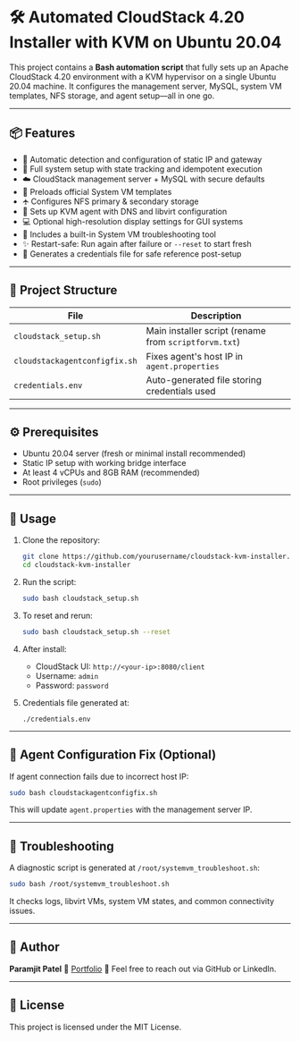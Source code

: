 # 🛠️ Automated CloudStack 4.20 Installer with KVM on Ubuntu 20.04

This project contains a **Bash automation script** that fully sets up an Apache CloudStack 4.20 environment with a KVM hypervisor on a single Ubuntu 20.04 machine. It configures the management server, MySQL, system VM templates, NFS storage, and agent setup—all in one go.

---

## 📦 Features

* 📡 Automatic detection and configuration of static IP and gateway
* 🔧 Full system setup with state tracking and idempotent execution
* ☁️ CloudStack management server + MySQL with secure defaults
* 🧠 Preloads official System VM templates
* 🛧️ Configures NFS primary & secondary storage
* 🧱 Sets up KVM agent with DNS and libvirt configuration
* 💻 Optional high-resolution display settings for GUI systems
* 🧺 Includes a built-in System VM troubleshooting tool
* ✨ Restart-safe: Run again after failure or `--reset` to start fresh
* 🔐 Generates a credentials file for safe reference post-setup

---

## 📁 Project Structure

| File                          | Description                                           |
| ----------------------------- | ----------------------------------------------------- |
| `cloudstack_setup.sh`         | Main installer script (rename from `scriptforvm.txt`) |
| `cloudstackagentconfigfix.sh` | Fixes agent's host IP in `agent.properties`           |
| `credentials.env`             | Auto-generated file storing credentials used          |

---

## ⚙️ Prerequisites

* Ubuntu 20.04 server (fresh or minimal install recommended)
* Static IP setup with working bridge interface
* At least 4 vCPUs and 8GB RAM (recommended)
* Root privileges (`sudo`)

---

## 🚀 Usage

1. Clone the repository:

   ```bash
   git clone https://github.com/yourusername/cloudstack-kvm-installer.git
   cd cloudstack-kvm-installer
   ```

2. Run the script:

   ```bash
   sudo bash cloudstack_setup.sh
   ```

3. To reset and rerun:

   ```bash
   sudo bash cloudstack_setup.sh --reset
   ```

4. After install:

   * CloudStack UI: `http://<your-ip>:8080/client`
   * Username: `admin`
   * Password: `password`

5. Credentials file generated at:

   ```
   ./credentials.env
   ```

---

## 🥪 Agent Configuration Fix (Optional)

If agent connection fails due to incorrect host IP:

```bash
sudo bash cloudstackagentconfigfix.sh
```

This will update `agent.properties` with the management server IP.

---

## 🧰 Troubleshooting

A diagnostic script is generated at `/root/systemvm_troubleshoot.sh`:

```bash
sudo bash /root/systemvm_troubleshoot.sh
```

It checks logs, libvirt VMs, system VM states, and common connectivity issues.

---

## 👤 Author

**Paramjit Patel**
🔗 [Portfolio](https://your-portfolio-link.com)
📧 Feel free to reach out via GitHub or LinkedIn.

---

## 📜 License

This project is licensed under the MIT License.

